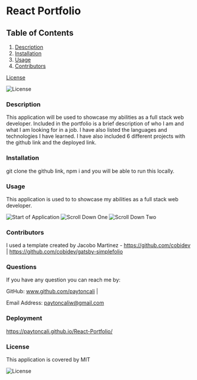 # React Portfolio

## Table of Contents
  
1. [Description](#description)
2. [Installation](#installation)
3. [Usage](#usage)
4. [Contributors](#contributors)

[License](#license)


![License](https://img.shields.io/badge/License-MIT-green.svg)

### Description
This application will be used to showcase my abilities as a full stack web developer. Included in the portfolio is a brief description of who I am and what I am looking for in a job. I have also listed the languages and technologies I have learned. I have also included 6 different projects with the github link and the deployed link.
  
### Installation
git clone the github link, npm i and you will be able to run this locally. 
  
### Usage
This application is used to to showcase my abilities as a full stack web developer.
  
![Start of Application](/images/firstpage.png)
![Scroll Down One](/images/secondpage.png)
![Scroll Down Two](/images/thirdpage.png)

### Contributors
I used a template created by Jacobo Martinez - https://github.com/cobidev | https://github.com/cobidev/gatsby-simplefolio

  
### Questions

If you have any question you can reach me by: 

GitHub: www.github.com/paytoncali | 

Email Address: paytoncaliw@gmail.com

### Deployment
https://paytoncali.github.io/React-Portfolio/

### License
This application is covered by MIT

![License](https://img.shields.io/badge/License-MIT-green.svg)